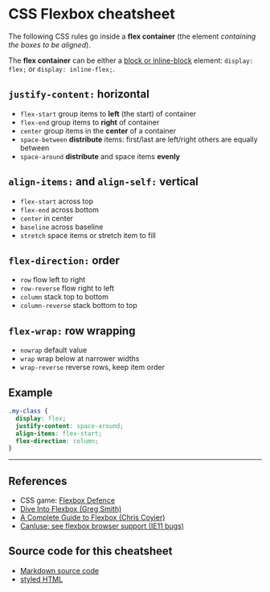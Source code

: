 # CSS Flexbox cheatsheet

The following CSS rules go inside a **flex container** (the element *containing the boxes to be aligned*).

The **flex container** can be either a [block or inline-block](http://www.w3schools.com/cssref/css3_pr_flex.asp) element: `display: flex;` or `display: inline-flex;`.

## `justify-content:` horizontal

- `flex-start` group items to **left** (the start) of container
- `flex-end` group items to **right** of container
- `center` group items in the **center** of a container
- `space-between` **distribute** items: first/last are left/right others are equally between
- `space-around` **distribute** and space items **evenly**

## `align-items:` and `align-self:` vertical

- `flex-start` across top
- `flex-end` across bottom
- `center` in center
- `baseline` across baseline
- `stretch` space items or stretch item to fill

## `flex-direction:` order

- `row` flow left to right
- `row-reverse` flow right to left
- `column` stack top to bottom
- `column-reverse` stack bottom to top

## `flex-wrap:` row wrapping
- `nowrap` default value
- `wrap` wrap below at narrower widths
- `wrap-reverse` reverse rows, keep item order

## Example

```css
.my-class {
  display: flex;
  justify-content: space-around;
  align-items: flex-start;
  flex-direction: column;
}
```

---

## References

- CSS game: [Flexbox Defence](http://www.flexboxdefense.com/)
- [Dive Into Flexbox (Greg Smith)](https://bocoup.com/blog/dive-into-flexbox)
- [A Complete Guide to Flexbox (Chris Coyier)](https://css-tricks.com/snippets/css/a-guide-to-flexbox/)
- [CanIuse: see flexbox browser support (IE11 bugs)](http://caniuse.com/#feat=flexbox)

## Source code for this cheatsheet

- [Markdown source code](https://github.com/DaveEveritt/flexbox-cheatsheet)
- [styled HTML](https://daveeveritt.github.io/flexbox-cheatsheet/ "Thanks, Dillinger.io")
